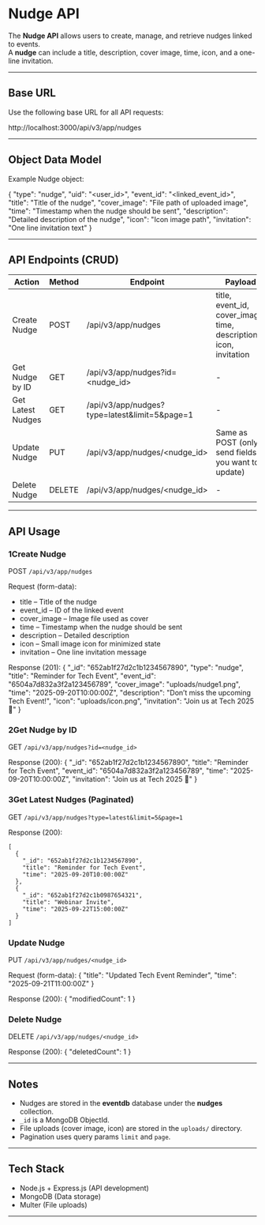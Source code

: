# Nudge API

The **Nudge API** allows users to create, manage, and retrieve nudges linked to events.  
A **nudge** can include a title, description, cover image, time, icon, and a one-line invitation.

---

## Base URL

Use the following base URL for all API requests:

http://localhost:3000/api/v3/app/nudges

---

## Object Data Model

Example Nudge object:

{
  "type": "nudge",
  "uid": "<user_id>",
  "event_id": "<linked_event_id>",
  "title": "Title of the nudge",
  "cover_image": "File path of uploaded image",
  "time": "Timestamp when the nudge should be sent",
  "description": "Detailed description of the nudge",
  "icon": "Icon image path",
  "invitation": "One line invitation text"
}

---

## API Endpoints (CRUD)

| Action              | Method | Endpoint                                      | Payload                                                                 |
|---------------------|--------|-----------------------------------------------|-------------------------------------------------------------------------|
| Create Nudge        | POST   | /api/v3/app/nudges                            | title, event_id, cover_image, time, description, icon, invitation       |
| Get Nudge by ID     | GET    | /api/v3/app/nudges?id=<nudge_id>              | -                                                                       |
| Get Latest Nudges   | GET    | /api/v3/app/nudges?type=latest&limit=5&page=1 | -                                                                       |
| Update Nudge        | PUT    | /api/v3/app/nudges/<nudge_id>                 | Same as POST (only send fields you want to update)                      |
| Delete Nudge        | DELETE | /api/v3/app/nudges/<nudge_id>                 | -                                                                       |

---

## API Usage

### 1️Create Nudge  
POST `/api/v3/app/nudges`

Request (form-data):
- title – Title of the nudge  
- event_id – ID of the linked event  
- cover_image – Image file used as cover  
- time – Timestamp when the nudge should be sent  
- description – Detailed description  
- icon – Small image icon for minimized state  
- invitation – One line invitation message  

Response (201):
{
  "_id": "652ab1f27d2c1b1234567890",
  "type": "nudge",
  "title": "Reminder for Tech Event",
  "event_id": "6504a7d832a3f2a123456789",
  "cover_image": "uploads/nudge1.png",
  "time": "2025-09-20T10:00:00Z",
  "description": "Don’t miss the upcoming Tech Event!",
  "icon": "uploads/icon.png",
  "invitation": "Join us at Tech 2025 🚀"
}

### 2️Get Nudge by ID  
GET `/api/v3/app/nudges?id=<nudge_id>`

Response (200):
{
  "_id": "652ab1f27d2c1b1234567890",
  "title": "Reminder for Tech Event",
  "event_id": "6504a7d832a3f2a123456789",
  "time": "2025-09-20T10:00:00Z",
  "invitation": "Join us at Tech 2025 🚀"
}

### 3️Get Latest Nudges (Paginated)  
GET `/api/v3/app/nudges?type=latest&limit=5&page=1`

Response (200):
```
[
  {
    "_id": "652ab1f27d2c1b1234567890",
    "title": "Reminder for Tech Event",
    "time": "2025-09-20T10:00:00Z"
  },
  {
    "_id": "652ab1f27d2c1b0987654321",
    "title": "Webinar Invite",
    "time": "2025-09-22T15:00:00Z"
  }
]
```
### Update Nudge  
PUT `/api/v3/app/nudges/<nudge_id>`

Request (form-data):
{
  "title": "Updated Tech Event Reminder",
  "time": "2025-09-21T11:00:00Z"
}

Response (200):
{ "modifiedCount": 1 }

### Delete Nudge  
DELETE `/api/v3/app/nudges/<nudge_id>`

Response (200):
{ "deletedCount": 1 }

---

## Notes
- Nudges are stored in the **eventdb** database under the **nudges** collection.  
- `_id` is a MongoDB ObjectId.  
- File uploads (cover image, icon) are stored in the `uploads/` directory.  
- Pagination uses query params `limit` and `page`.  

---

## Tech Stack
- Node.js + Express.js (API development)  
- MongoDB (Data storage)  
- Multer (File uploads)  

---
